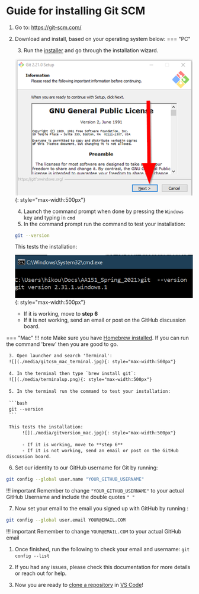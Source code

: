 # Guide for installing Git SCM

1.  Go to: <https://git-scm.com/>

2.  Download and install, based on your operating system below: 
=== "PC"

    3. Run the [installer](https://git-scm.com/download/win) and go through the installation wizard.

    ![](./media/gitInstall.png){: style="max-width:500px"}

    4. Launch the command prompt when done by pressing the `Windows` key and typing in `cmd`
    5. In the command prompt run the command to test your installation:

    ```bash
    git --version
    ```

    This tests the installation: 

    ![](./media/image5.png){: style="max-width:500px"}

    - If it is working, move to **step 6**
    - If it is not working, send an email or post on the GitHub discussion board.

=== "Mac"
    !!! note
        Make sure you have [Homebrew installed](https://brew.sh/). If you can run the command 'brew' then you are good to go.

     3. Open launcher and search 'Terminal':
     ![](./media/gitcsm_mac_terminal.jpg){: style="max-width:500px"}

     4. In the terminal then type `brew install git`:
     ![](./media/terminalup.png){: style="max-width:500px"}

     5. In the terminal run the command to test your installation:

     ```bash
     git --version
     ```

     This tests the installation: 
          ![](./media/gitversion_mac.jpg){: style="max-width:500px"}

          - If it is working, move to **step 6**
          - If it is not working, send an email or post on the GitHub discussion board.

6.  Set our identity to our GitHub username for Git by running:  

```bash
git config --global user.name "YOUR_GITHUB_USERNAME"
```

!!! important
    Remember to change `"YOUR_GITHUB_USERNAME"` to your actual GitHub Username and include the double quotes `" "`

7.  Now set your email to the email you signed up with GitHub by running :

```bash
git config --global user.email YOUR@EMAIL.COM
```

!!! important
    Remember to change `YOUR@EMAIL.COM` to your actual GitHub email


1.  Once finished, run the following to check your email and username:
`git config --list`

1.  If you had any issues, please check this documentation for more
    details or reach out for help.

2.   Now you are ready to [clone a repository](git_cloning.md) in [VS Code](https://code.visualstudio.com/)!
